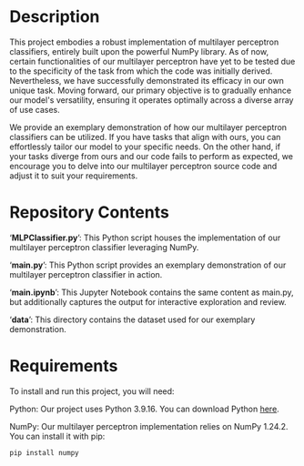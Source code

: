 # Description
This project embodies a robust implementation of multilayer perceptron classifiers, entirely built upon the powerful NumPy library. As of now, certain functionalities of our multilayer perceptron have yet to be tested due to the specificity of the task from which the code was initially derived. Nevertheless, we have successfully demonstrated its efficacy in our own unique task. Moving forward, our primary objective is to gradually enhance our model's versatility, ensuring it operates optimally across a diverse array of use cases.     

We provide an exemplary demonstration of how our multilayer perceptron classifiers can be utilized. If you have tasks that align with ours, you can effortlessly tailor our model to your specific needs. On the other hand, if your tasks diverge from ours and our code fails to perform as expected, we encourage you to delve into our multilayer perceptron source code and adjust it to suit your requirements.

# Repository Contents
‘**MLPClassifier.py**’: This Python script houses the implementation of our multilayer perceptron classifier leveraging NumPy.

‘**main.py**’: This Python script provides an exemplary demonstration of our multilayer perceptron classifier in action.

‘**main.ipynb**’: This Jupyter Notebook contains the same content as main.py, but additionally captures the output for interactive exploration and review.

‘**data**’: This directory contains the dataset used for our exemplary demonstration.

# Requirements
To install and run this project, you will need:

Python: Our project uses Python 3.9.16. You can download Python [here](https://www.python.org/downloads/).

NumPy: Our multilayer perceptron implementation relies on NumPy 1.24.2. You can install it with pip:
```
pip install numpy
```
